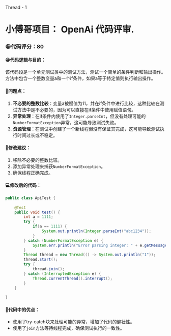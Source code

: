 Thread - 1

# 小傅哥项目： OpenAi 代码评审.
### 😀代码评分：80
#### 😀代码逻辑与目的：
该代码段是一个单元测试类中的测试方法，测试一个简单的条件判断和输出操作。方法中包含一个整数变量a和一个if条件，如果a等于特定值则执行输出操作。

#### 🤔问题点：
1. **不必要的整数比较**：变量a被赋值为11，并在if条件中进行比较，这种比较在测试方法中是不必要的，因为可以直接在if条件中使用赋值语句。
2. **异常处理**：在if条件内使用了`Integer.parseInt`，但没有处理可能的`NumberFormatException`异常，这可能导致测试失败。
3. **资源管理**：在测试中创建了一个新线程但没有保证其完成，这可能导致测试执行时间过长或不稳定。

#### 🎯修改建议：
1. 移除不必要的整数比较。
2. 添加异常处理来捕获`NumberFormatException`。
3. 确保线程正确完成。

#### 💻修改后的代码：
```java
public class ApiTest {
    
    @Test
    public void test() {
        int a = 1111;
        try {
            if(a == 1111) {
                System.out.println(Integer.parseInt("abc1234"));
            }
        } catch (NumberFormatException e) {
            System.err.println("Error parsing integer: " + e.getMessage());
        }
        Thread thread = new Thread(() -> System.out.println("1"));
        thread.start();
        try {
            thread.join();
        } catch (InterruptedException e) {
            Thread.currentThread().interrupt();
        }
    }
    
}
```

#### 🌟代码中的优点：
- 使用了try-catch块来处理可能的异常，增加了代码的健壮性。
- 使用了`join`方法等待线程完成，确保测试执行的一致性。
